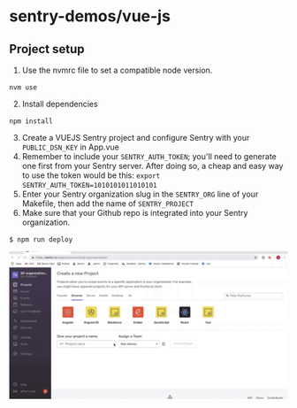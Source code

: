 # sentry-demos/vue-js

## Project setup
1. Use the nvmrc file to set a compatible node version.
```
nvm use
```

2. Install dependencies
```
npm install
```

3. Create a VUEJS Sentry project and configure Sentry with your `PUBLIC_DSN_KEY` in App.vue
4. Remember to include your `SENTRY_AUTH_TOKEN`; you'll need to generate one
first from your Sentry server. After doing so, a cheap and easy way to use the
token would be this: `export SENTRY_AUTH_TOKEN=1010101011010101`
5. Enter your Sentry organization slug in the `SENTRY_ORG` line of your Makefile,
then add the name of `SENTRY_PROJECT`
6. Make sure that your Github repo is integrated into your Sentry organization.

```
$ npm run deploy
```

![Alt Text](configure-launch-vuejs-demo.gif)